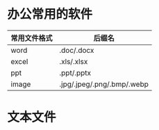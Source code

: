 
# 办公常用的软件
常用文件格式 | 后缀名
--|--
word    | .doc/.docx
excel   | .xls/.xlsx
ppt     | .ppt/.pptx
image   | .jpg/.jpeg/.png/.bmp/.webp

# 文本文件


